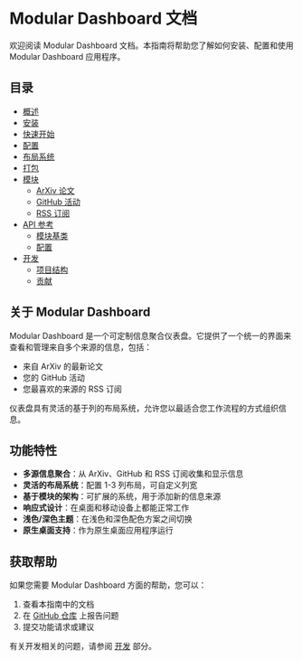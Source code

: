 # Modular Dashboard 文档

欢迎阅读 Modular Dashboard 文档。本指南将帮助您了解如何安装、配置和使用 Modular Dashboard 应用程序。

## 目录

- [概述](./overview.md)
- [安装](./user-guide/installation.md)
- [快速开始](./user-guide/getting-started.md)
- [配置](./user-guide/configuration.md)
- [布局系统](./user-guide/layout.md)
- [打包](./user-guide/packaging.md)
- [模块](./modules/index.md)
  - [ArXiv 论文](./modules/arxiv.md)
  - [GitHub 活动](./modules/github.md)
  - [RSS 订阅](./modules/rss.md)
- [API 参考](./api/index.md)
  - [模块基类](./api/module-base.md)
  - [配置](./api/configuration.md)
- [开发](./development/index.md)
  - [项目结构](./development/structure.md)
  - [贡献](./development/contributing.md)

## 关于 Modular Dashboard

Modular Dashboard 是一个可定制信息聚合仪表盘。它提供了一个统一的界面来查看和管理来自多个来源的信息，包括：

- 来自 ArXiv 的最新论文
- 您的 GitHub 活动
- 您最喜欢的来源的 RSS 订阅

仪表盘具有灵活的基于列的布局系统，允许您以最适合您工作流程的方式组织信息。

## 功能特性

- **多源信息聚合**：从 ArXiv、GitHub 和 RSS 订阅收集和显示信息
- **灵活的布局系统**：配置 1-3 列布局，可自定义列宽
- **基于模块的架构**：可扩展的系统，用于添加新的信息来源
- **响应式设计**：在桌面和移动设备上都能正常工作
- **浅色/深色主题**：在浅色和深色配色方案之间切换
- **原生桌面支持**：作为原生桌面应用程序运行

## 获取帮助

如果您需要 Modular Dashboard 方面的帮助，您可以：

1. 查看本指南中的文档
2. 在 [GitHub 仓库](https://github.com/WayneXuCN/ModularDashboard) 上报告问题
3. 提交功能请求或建议

有关开发相关的问题，请参阅 [开发](./development/index.md) 部分。